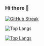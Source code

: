### Hi there 👋

[![GitHub Streak](http://github-readme-streak-stats.herokuapp.com?user=MarkusLYZ&theme=dark&background=000000)](https://git.io/streak-stats)

![Top Langs](https://github-readme-stats-flame-three-82.vercel.app/api?username=MarkusLYZ&show_icons=true&hide_border=true&include_private=true)

[![Top Langs](https://github-readme-stats-flame-three-82.vercel.app/api/top-langs/?username=MarkusLYZ)](https://github.com/MarkusLYZ)
<!--
**MarkusLYZ/MarkusLYZ** is a ✨ _special_ ✨ repository because its `README.md` (this file) appears on your GitHub profile.

Here are some ideas to get you started:

- 🔭 I’m currently working on ...
- 🌱 I’m currently learning ...
- 👯 I’m looking to collaborate on ...
- 🤔 I’m looking for help with ...
- 💬 Ask me about ...
- 📫 How to reach me: ...
- 😄 Pronouns: ...
- ⚡ Fun fact: ...
-->
